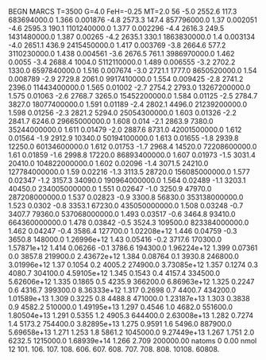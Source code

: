 BEGN
MARCS T=3500 G=4.0 FeH=-0.25 MT=2.0
                  56
-5.0 2552.6 117.3 683694000.0 1.366 0.001876 
-4.8 2573.3 147.4 857796000.0 1.37 0.002051 
-4.6 2595.3 190.1 1101240000.0 1.377 0.002296 
-4.4 2616.3 249.5 1431480000.0 1.387 0.00265 
-4.2 2635.1 330.1 1863830000.0 1.4 0.003134 
-4.0 2651.1 436.9 2415450000.0 1.417 0.003769 
-3.8 2664.6 577.2 3110230000.0 1.438 0.004561 
-3.6 2676.5 761.1 3986970000.0 1.462 0.0055 
-3.4 2688.4 1004.0 5112110000.0 1.489 0.006555 
-3.2 2702.2 1330.0 6597840000.0 1.516 0.007674 
-3.0 2721.1 1777.0 8650520000.0 1.54 0.008789 
-2.9 2729.8 2061.0 9917410000.0 1.554 0.009425 
-2.8 2741.2 2396.0 11443400000.0 1.565 0.01002 
-2.7 2754.2 2793.0 13267200000.0 1.575 0.01063 
-2.6 2768.7 3265.0 15452200000.0 1.584 0.01125 
-2.5 2784.7 3827.0 18077400000.0 1.591 0.01189 
-2.4 2802.1 4496.0 21239200000.0 1.598 0.01256 
-2.3 2821.2 5294.0 25054300000.0 1.603 0.01326 
-2.2 2841.7 6246.0 29665000000.0 1.608 0.014 
-2.1 2863.9 7380.0 35244000000.0 1.611 0.01479 
-2.0 2887.6 8731.0 42001500000.0 1.612 0.01564 
-1.9 2912.9 10340.0 50194100000.0 1.613 0.01655 
-1.8 2939.8 12250.0 60134600000.0 1.612 0.01753 
-1.7 2968.4 14520.0 72208600000.0 1.61 0.01859 
-1.6 2998.8 17220.0 86893400000.0 1.607 0.01973 
-1.5 3031.4 20410.0 104822000000.0 1.602 0.02096 
-1.4 3071.5 24210.0 127784000000.0 1.59 0.02216 
-1.3 3113.5 28720.0 156085000000.0 1.577 0.02347 
-1.2 3157.3 34090.0 190964000000.0 1.564 0.02489 
-1.1 3203.1 40450.0 234005000000.0 1.551 0.02647 
-1.0 3250.9 47970.0 287208000000.0 1.537 0.02823 
-0.9 3300.8 56830.0 353138000000.0 1.523 0.0302 
-0.8 3353.1 67230.0 435050000000.0 1.508 0.03248 
-0.7 3407.7 79360.0 537068000000.0 1.493 0.03517 
-0.6 3464.8 93410.0 664360000000.0 1.478 0.03842 
-0.5 3524.3 109500.0 823384000000.0 1.462 0.04247 
-0.4 3586.4 127700.0 1.02208e+12 1.446 0.04759 
-0.3 3650.8 148000.0 1.26996e+12 1.43 0.05416 
-0.2 3717.6 170300.0 1.57871e+12 1.414 0.06266 
-0.1 3786.6 194300.0 1.96224e+12 1.399 0.07361 
0.0 3857.8 219900.0 2.43672e+12 1.384 0.08764 
0.1 3930.8 246800.0 3.01996e+12 1.37 0.1054 
0.2 4005.2 274900.0 3.73085e+12 1.357 0.1274 
0.3 4080.7 304100.0 4.59105e+12 1.345 0.1543 
0.4 4157.4 334500.0 5.62606e+12 1.335 0.1865 
0.5 4235.9 366200.0 6.86963e+12 1.325 0.2247 
0.6 4316.7 399300.0 8.36333e+12 1.317 0.2698 
0.7 4400.7 434200.0 1.01589e+13 1.309 0.3225 
0.8 4488.8 471000.0 1.23187e+13 1.303 0.3838 
0.9 4582.2 510000.0 1.49195e+13 1.297 0.4546 
1.0 4682.0 551600.0 1.80504e+13 1.291 0.5355 
1.2 4905.3 644400.0 2.63008e+13 1.282 0.7274 
1.4 5173.2 754400.0 3.82895e+13 1.275 0.9591 
1.6 5496.0 887900.0 5.69658e+13 1.271 1.253 
1.8 5861.2 1045000.0 9.27449e+13 1.267 1.751 
2.0 6232.5 1215000.0 1.68939e+14 1.266 2.709 
200000.00
natoms              0      0.00
nmol          12
          101.         106.       107.      108.         606.        607.        608.
          707.         708.       808.    10108.       60808.

